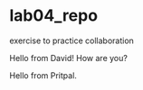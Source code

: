 # lab04_repo
exercise to practice collaboration


Hello from David! How are you?

Hello from Pritpal.
